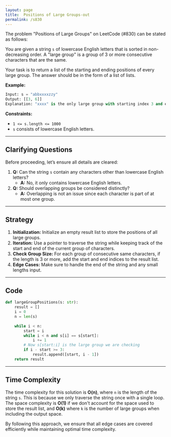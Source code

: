 ```yaml
---
layout: page
title:  Positions of Large Groups-out
permalink: /s830
---
```


The problem "Positions of Large Groups" on LeetCode (#830) can be stated as follows:

You are given a string `s` of lowercase English letters that is sorted in non-decreasing order. A "large group" is a group of 3 or more consecutive characters that are the same.

Your task is to return a list of the starting and ending positions of every large group. The answer should be in the form of a list of lists.

**Example:**
```python
Input: s = "abbxxxxzzy"
Output: [[3, 6]]
Explanation: "xxxx" is the only large group with starting index 3 and ending index 6.
```

**Constraints:**
- `1 <= s.length <= 1000`
- `s` consists of lowercase English letters.

---

## Clarifying Questions

Before proceeding, let’s ensure all details are cleared:
1. **Q:** Can the string `s` contain any characters other than lowercase English letters?
   - **A:** No, it only contains lowercase English letters.
2. **Q:** Should overlapping groups be considered distinctly?
   - **A:** Overlapping is not an issue since each character is part of at most one group.

---

## Strategy

1. **Initialization:** Initialize an empty result list to store the positions of all large groups.
2. **Iteration:** Use a pointer to traverse the string while keeping track of the start and end of the current group of characters.
3. **Check Group Size:** For each group of consecutive same characters, if the length is 3 or more, add the start and end indices to the result list.
4. **Edge Cases:** Make sure to handle the end of the string and any small lengths input.

---

## Code

```python
def largeGroupPositions(s: str):
    result = []
    i = 0
    n = len(s)
    
    while i < n:
        start = i
        while i < n and s[i] == s[start]:
            i += 1
        # Now s[start:i] is the large group we are checking
        if i - start >= 3:
            result.append([start, i - 1])
    return result
```

---

## Time Complexity

The time complexity for this solution is **O(n)**, where `n` is the length of the string `s`. This is because we only traverse the string once with a single loop. The space complexity is **O(1)** if we don't account for the space used to store the result list, and **O(k)** where `k` is the number of large groups when including the output space.

By following this approach, we ensure that all edge cases are covered efficiently while maintaining optimal time complexity.